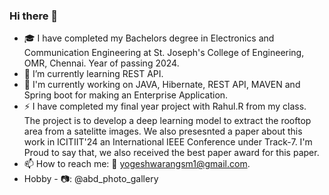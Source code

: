 ### Hi there 👋
- 🎓 I have completed my Bachelors degree in Electronics and Communication Engineering at St. Joseph's College of Engineering, OMR, Chennai. Year of passing 2024.
- 🌱 I’m currently learning REST API.
- 🌱 I'm currently working on JAVA, Hibernate, REST API, MAVEN and Spring boot for making an Enterprise Application.
- ⚡ I have completed my final year project with Rahul.R from my class. The project is to develop a deep learning model to extract the rooftop area from a satelitte images. We also presesnted a paper about this work in ICITIIT'24 an International IEEE Conference under Track-7. I'm Proud to say that, we also received the best paper award for this paper.
-  📫 How to reach me: 📧 yogeshwarangsm1@gmail.com.
-  Hobby - 📷: @abd_photo_gallery
<!--
**YogeshwaranS-ABD/YogeshwaranS-ABD** is a ✨ _special_ ✨ repository because its `README.md` (this file) appears on your GitHub profile.

Here are some ideas to get you started:

- 🔭 I’m currently working on ...
- 🌱 I’m currently learning ...
- 👯 I’m looking to collaborate on ...
- 🤔 I’m looking for help with ...
- 💬 Ask me about ...
- 📫 How to reach me: ...
- 😄 Pronouns: ...
- ⚡ Fun fact: ...
-->
